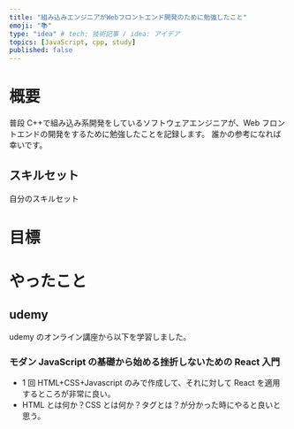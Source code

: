 ```yaml
---
title: "組み込みエンジニアがWebフロントエンド開発のために勉強したこと"
emoji: "📚"
type: "idea" # tech: 技術記事 / idea: アイデア
topics: [JavaScript, cpp, study]
published: false
---
```


# 概要

普段 C++で組み込み系開発をしているソフトウェアエンジニアが、Web フロントエンドの開発をするために勉強したことを記録します。
誰かの参考になれば幸いです。

## スキルセット

自分のスキルセット

# 目標

# やったこと

## udemy

udemy のオンライン講座から以下を学習しました。

### モダン JavaScript の基礎から始める挫折しないための React 入門

[](https://www.udemy.com/course/modern_javascipt_react_beginner/)

- 1 回 HTML+CSS+Javascript のみで作成して、それに対して React を適用するところが非常に良い。
- HTML とは何か？CSS とは何か？タグとは？が分かった時にやると良いと思う。
